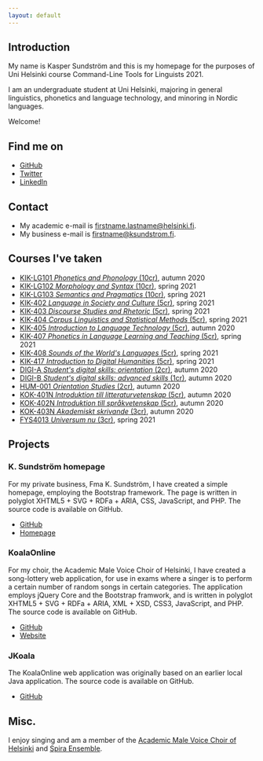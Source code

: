 ```yaml
---
layout: default
---
```


## Introduction

My name is Kasper Sundström and this is my homepage for the purposes of Uni Helsinki course Command-Line
Tools for Linguists 2021.

I am an undergraduate student at Uni Helsinki, majoring in general linguistics, phonetics and language technology,
and minoring in Nordic languages.

Welcome!

## Find me on

* [GitHub](https://github.com/KSundstrom)
* [Twitter](https://twitter.com/KSundstrom)
* [LinkedIn](https://www.linkedin.com/in/kaspersundstrom)

## Contact

* My academic e-mail is firstname.lastname@helsinki.fi.
* My business e-mail is firstname@ksundstrom.fi.

## Courses I've taken

* [KIK-LG101 _Phonetics and Phonology_ (10cr)](https://studies.helsinki.fi/courses/cu/hy-CU-117877928-2021-08-01), autumn 2020
* [KIK-LG102 _Morphology and Syntax_ (10cr)](https://sisu.helsinki.fi/student/courseunit/hy-CU-117877884-2020-08-01), spring 2021
* [KIK-LG103 _Semantics and Pragmatics_ (10cr)](https://sisu.helsinki.fi/student/courseunit/hy-CU-117877915-2020-08-01), spring 2021
* [KIK-402 _Language in Society and Culture_ (5cr)](https://sisu.helsinki.fi/student/courseunit/hy-CU-118591802-2020-08-01), spring 2021
* [KIK-403 _Discourse Studies and Rhetoric_ (5cr)](https://sisu.helsinki.fi/student/courseunit/hy-CU-118591831-2020-08-01), spring 2021
* [KIK-404 _Corpus Linguistics and Statistical Methods_ (5cr)](https://sisu.helsinki.fi/student/courseunit/hy-CU-118591838-2020-08-01), spring 2021
* [KIK-405 _Introduction to Language Technology_ (5cr)](https://sisu.helsinki.fi/student/courseunit/hy-CU-118591924-2020-08-01), autumn 2020
* [KIK-407 _Phonetics in Language Learning and Teaching_ (5cr)](https://sisu.helsinki.fi/student/courseunit/hy-CU-118591958-2020-08-01), spring 2021
* [KIK-408 _Sounds of the World's Languages_ (5cr)](https://sisu.helsinki.fi/student/courseunit/hy-CU-118591985-2020-08-01), spring 2021
* [KIK-417 _Introduction to Digital Humanities_ (5cr)](https://sisu.helsinki.fi/student/courseunit/hy-CU-134491907-2020-08-01), spring 2021
* [DIGI-A _Student's digital skills: orientation_ (2cr)](https://studies.helsinki.fi/courses/cu/hy-CU-134743242-2020-08-01), autumn 2020
* [DIGI-B _Student's digital skills: advanced skills_ (1cr)](https://studies.helsinki.fi/courses/cu/hy-CU-134743553-2020-08-01), autumn 2020
* [HUM-001 _Orientation Studies_ (2cr)](https://studies.helsinki.fi/courses/cu/hy-CU-118010544-2021-08-01), autumn 2020
* [KOK-401N _Introduktion till litteraturvetenskap_ (5cr)](https://studies.helsinki.fi/courses/cu/hy-CU-123935065-2020-08-01), autumn 2020
* [KOK-402N _Introduktion till språkvetenskap_ (5cr)](https://studies.helsinki.fi/courses/cu/hy-CU-123935267-2020-08-01), autumn 2020
* [KOK-403N _Akademiskt skrivande_ (3cr)](https://studies.helsinki.fi/courses/cu/hy-CU-123935427-2020-08-01), autumn 2020
* [FYS4013 _Universum nu_ (3cr)](https://sisu.helsinki.fi/student/courseunit/hy-CU-118399854-2020-08-01), spring 2021

## Projects

### K. Sundström homepage

For my private business, Fma K. Sundström, I have created a simple homepage, employing the Bootstrap framework.
The page is written in polyglot XHTML5 + SVG + RDFa + ARIA, CSS, JavaScript, and PHP.
The source code is available on GitHub.

* [GitHub](https://github.com/KSundstrom/fmaksundstrom-homepage)
* [Homepage](https://ksundstrom.fi/)

### KoalaOnline

For my choir, the Academic Male Voice Choir of Helsinki, I have created a song-lottery web application,
for use in exams where a singer is to perform a certain number of random songs in certain categories.
The application employs jQuery Core and the Bootstrap framwork, and is written in polyglot XHTML5 +
SVG + RDFa + ARIA, XML + XSD, CSS3, JavaScript, and PHP. The source code is available on GitHub.

* [GitHub](https://github.com/KSundstrom/koala-online)
* [Website](https://koala.ksundstrom.fi/)

### JKoala

The KoalaOnline web application was originally based on an earlier local Java application.
The source code is available on GitHub.

* [GitHub](https://github.com/KSundstrom/j-koala)

## Misc.

I enjoy singing and am a member of the [Academic Male Voice Choir of Helsinki](https://www.akademen.com/) and
[Spira Ensemble](https://spiraensemble.fi/).
